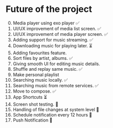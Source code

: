 # Future of the project
0) Media player using exo player ✅ 
1) UI/UX improvement of media list screen. ✅
2) UI/UX improvement of media player screen. ✅
3) Adding support for music streaming. ✅
4) Downloading music for playing later. ⏳
5) Adding favourites feature.
6) Sort files by artist, albums. ✅
7) Giving smooth UI for editing music details. 
8) Shuffle and replay same music. ✅
9) Make personal playlist
10) Searching music locally. ✅
11) Searching music from remote services. ✅
12) Move to compose. ✅
13) App Shortcuts ⏳
14) Screen shot testing. 🔕
15) Handling of file changes at system level 🔕
16) Schedule notification every 12 hours 🔕
17) Push Notification 🔕
